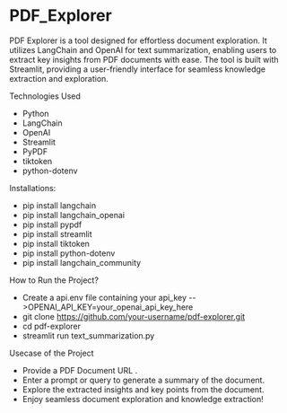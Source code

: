 # PDF_Explorer
PDF Explorer is a tool designed for effortless document exploration. It utilizes LangChain and OpenAI for text summarization, enabling users to extract key insights from PDF documents with ease. The tool is built with Streamlit, providing a user-friendly interface for seamless knowledge extraction and exploration.

Technologies Used
- Python
- LangChain
- OpenAI
- Streamlit
- PyPDF
- tiktoken
- python-dotenv

Installations:
- pip install langchain
- pip install langchain_openai
- pip install pypdf
- pip install streamlit
- pip install tiktoken
- pip install python-dotenv
- pip install langchain_community

How to Run the Project?
- Create a api.env file containing your api_key -->OPENAI_API_KEY=your_openai_api_key_here
- git clone https://github.com/your-username/pdf-explorer.git
- cd pdf-explorer
- streamlit run text_summarization.py

Usecase of the Project
- Provide a PDF Document URL .
- Enter a prompt or query to generate a summary of the document.
- Explore the extracted insights and key points from the document.
- Enjoy seamless document exploration and knowledge extraction!

